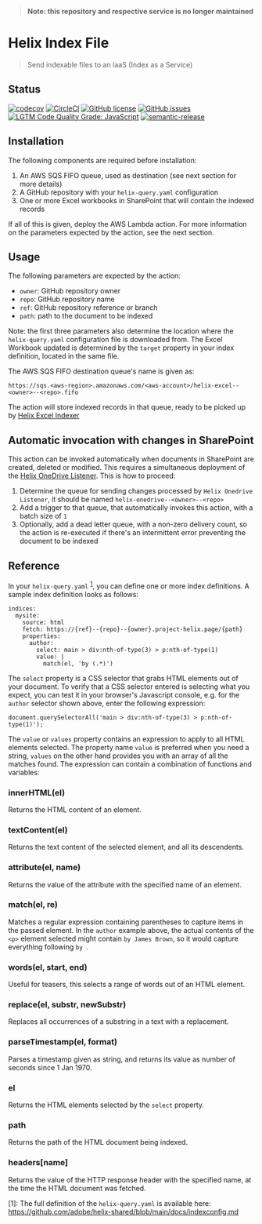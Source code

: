 > **Note: this repository and respective service is no longer maintained**

# Helix Index File

> Send indexable files to an IaaS (Index as a Service)

## Status
[![codecov](https://img.shields.io/codecov/c/github/adobe/helix-index-files.svg)](https://codecov.io/gh/adobe/helix-index-files)
[![CircleCI](https://img.shields.io/circleci/project/github/adobe/helix-index-files.svg)](https://circleci.com/gh/adobe/helix-index-files)
[![GitHub license](https://img.shields.io/github/license/adobe/helix-index-files.svg)](https://github.com/adobe/helix-index-files/blob/main/LICENSE.txt)
[![GitHub issues](https://img.shields.io/github/issues/adobe/helix-index-files.svg)](https://github.com/adobe/helix-index-files/issues)
[![LGTM Code Quality Grade: JavaScript](https://img.shields.io/lgtm/grade/javascript/g/adobe/helix-index-files.svg?logo=lgtm&logoWidth=18)](https://lgtm.com/projects/g/adobe/helix-index-files)
[![semantic-release](https://img.shields.io/badge/%20%20%F0%9F%93%A6%F0%9F%9A%80-semantic--release-e10079.svg)](https://github.com/semantic-release/semantic-release)

## Installation

The following components are required before installation:

1. An AWS SQS FIFO queue, used as destination (see next section for more details)
1. A GitHub repository with your `helix-query.yaml` configuration
1. One or more Excel workbooks in SharePoint that will contain the indexed records

If all of this is given, deploy the AWS Lambda action. For more
information on the parameters expected by the action, see the next section.
## Usage

The following parameters are expected by the action:
- `owner`: GitHub repository owner
- `repo`: GitHub repository name
- `ref`: GitHub repository reference or branch
- `path`: path to the document to be indexed

Note: the first three parameters also determine the location where the `helix-query.yaml` configuration file is downloaded from. The Excel
Workbook updated is determined by the `target` property in your index definition, located in the same file.

The AWS SQS FIFO destination queue's name is given as:
```
https://sqs.<aws-region>.amazonaws.com/<aws-account>/helix-excel--<owner>--<repo>.fifo
```

The action will store indexed records in that queue, ready to be picked up by [Helix Excel Indexer](https://github.com/adobe/helix-excel-indexer)

## Automatic invocation with changes in SharePoint

This action can be invoked automatically when documents in SharePoint are created, deleted or modified. This requires a simultaneous deployment
of the [Helix OneDrive Listener](https://github.com/adobe/helix-onedrive-listener). This is how to proceed:

1. Determine the queue for sending changes processed by `Helix Onedrive Listener`, it should be named `helix-onedrive--<owner>--<repo>`
2. Add a trigger to that queue, that automatically invokes this action, with a batch size of `1`
3. Optionally, add a dead letter queue, with a non-zero delivery count, so the action is re-executed if
   there's an intermittent error preventing the document to be indexed

## Reference

In your `helix-query.yaml` <sup>[1](#footnote1)</sup>, you can define one or more index definitions. A sample index definition looks as follows:

```
indices:
  mysite:
    source: html
    fetch: https://{ref}--{repo}--{owner}.project-helix.page/{path}
    properties:
      author:
        select: main > div:nth-of-type(3) > p:nth-of-type(1)
        value: |
          match(el, 'by (.*)')
```

The `select` property is a CSS selector that grabs HTML elements out of your document. To verify that a CSS selector entered
is selecting what you expect, you can test it in your browser's Javascript console, e.g. for the `author` selector shown above,
enter the following expression:
```
document.querySelectorAll('main > div:nth-of-type(3) > p:nth-of-type(1)');
```

The `value` or `values` property contains an expression to apply to all HTML elements selected. The property name `value` is preferred
when you need a string, `values` on the other hand provides you with an array of all the matches found. The expression can contain
a combination of functions and variables:

### innerHTML(el)

Returns the HTML content of an element.

### textContent(el)

Returns the text content of the selected element, and all its descendents.

### attribute(el, name)

Returns the value of the attribute with the specified name of an element.

### match(el, re)

Matches a regular expression containing parentheses to capture items in the passed element.
In the `author` example above, the actual contents of the `<p>` element selected might
contain `by James Brown`, so it would capture everything following `by `.

### words(el, start, end)

Useful for teasers, this selects a range of words out of an HTML element.

### replace(el, substr, newSubstr)

Replaces all occurrences of a substring in a text with a replacement.

### parseTimestamp(el, format)

Parses a timestamp given as string, and returns its value as number of seconds since 1 Jan 1970.

### el

Returns the HTML elements selected by the `select` property.

### path

Returns the path of the HTML document being indexed.

### headers[name]

Returns the value of the HTTP response header with the specified name, at the time the HTML document was fetched.


<a name="footnote1">[1]</a>: The full definition of the `helix-query.yaml` is available here: https://github.com/adobe/helix-shared/blob/main/docs/indexconfig.md
